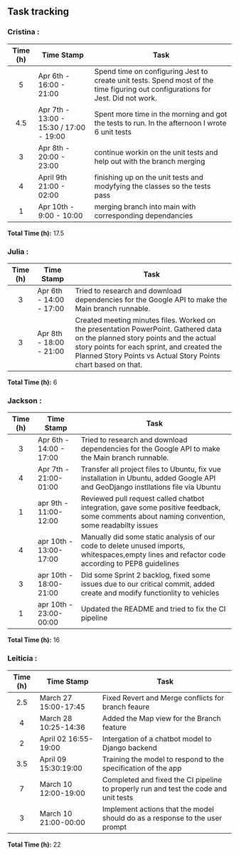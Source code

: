 ## Task tracking

### Cristina :

| Time (h) | Time Stamp                              | Task                                                                                                                            |
| :------: | --------------------------------------- | ------------------------------------------------------------------------------------------------------------------------------- |
|    5     | Apr 6th - 16:00 - 21:00                 | Spend time on configuring Jest to create unit tests. Spend most of the time figuring out configurations for Jest. Did not work. |
|   4.5    | Apr 7th - 13:00 - 15:30 / 17:00 - 19:00 | Spent more time in the morning and got the tests to run. In the afternoon I wrote 6 unit tests                                  |
|3 | Apr 8th - 20:00 - 23:00| continue workin on the unit tests and help out with the branch merging|
|4| April 9th 21:00 - 02:00 | finishing up on the unit tests and modyfying the classes so the tests pass| 
| 1 | Apr 10th - 9:00 - 10:00 | merging branch into main with corresponding dependancies|

**Total Time (h):** 17.5

### Julia :

| Time (h) | Time Stamp              | Task                                                                                                                                                                                                                                          |
| :------: | ----------------------- | --------------------------------------------------------------------------------------------------------------------------------------------------------------------------------------------------------------------------------------------- |
|    3     | Apr 6th - 14:00 - 17:00 | Tried to research and download dependencies for the Google API to make the Main branch runnable.                                                                                                                                              |
|    3     | Apr 8th - 18:00 - 21:00 | Created meeting minutes files. Worked on the presentation PowerPoint. Gathered data on the planned story points and the actual story points for each sprint, and created the Planned Story Points vs Actual Story Points chart based on that. |

**Total Time (h):** 6

### Jackson :

| Time (h) | Time Stamp              | Task                                                                                                                                           |
| :------: | ----------------------- | ---------------------------------------------------------------------------------------------------------------------------------------------- |
|    3     | Apr 6th - 14:00 - 17:00 | Tried to research and download dependencies for the Google API to make the Main branch runnable.                                               |
|    4     | Apr 7th - 21:00-01:00   | Transfer all project files to Ubuntu, fix vue installation in Ubuntu, added Google API and GeoDjango instllations file via Ubuntu              |
|    1     | apr 9th - 11:00-12:00   | Reviewed pull request called chatbot integration, gave some positive feedback, some comments about naming convention, some readabilty issues   |
|    4     | apr 10th - 13:00-17:00  | Manually did some static analysis of our code to delete unused imports, whitespaces,empty lines and refactor code according to PEP8 guidelines |
|    3     | apr 10th - 18:00-21:00  | Did some Sprint 2 backlog, fixed some issues due to our critical commit, added create and modify functionlity to vehicles                      |
|    1     | apr 10th - 23:00-00:00  | Updated the README and tried to fix the CI pipeline                    |


**Total Time (h):** 16

### Leiticia :

| Time (h) | Time Stamp           | Task                                                                                 |
| :------: | -------------------- | ------------------------------------------------------------------------------------ |
|   2.5    | March 27 15:00-17:45 | Fixed Revert and Merge conflicts for branch feaure                                   |
|    4     | March 28 10:25-14:36 | Added the Map view for the Branch feature                                            |
|    2     | April 02 16:55-19:00 | Intergation of a chatbot model to Django backend                                     |
|   3.5    | April 09 15:30:19:00 | Training the model to respond to the specification of the app                        |
|    7     | March 10 12:00-19:00 | Completed and fixed the CI pipeline to properly run and test the code and unit tests |
|    3     | March 10 21:00-00:00 | Implement actions that the model should do as a response to the user prompt          |

**Total Time (h):** 22
